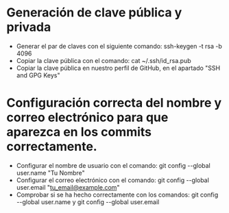 # Generación de clave pública y privada
- Generar el par de claves con el siguiente comando: ssh-keygen -t rsa -b 4096
- Copiar la clave pública con el comando: cat ~/.ssh/id_rsa.pub
- Copiar la clave pública en nuestro perfil de GitHub, en el apartado "SSH and GPG Keys"

# Configuración correcta del nombre y correo electrónico para que aparezca en los commits correctamente.
- Configurar el nombre de usuario con el comando: git config --global user.name "Tu Nombre"
- Configurar el correo electrónico con el comando: git config --global user.email "tu_email@example.com"
- Comprobar si se ha hecho correctamente con los comandos: git config --global user.name y git config --global user.email

